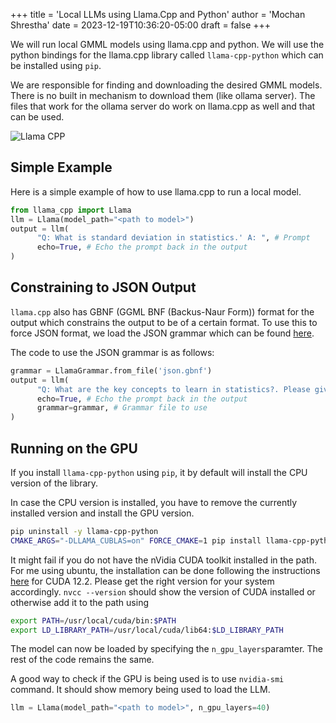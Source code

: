 +++
title = 'Local LLMs using Llama.Cpp and Python'
author = 'Mochan Shrestha'
date = 2023-12-19T10:36:20-05:00
draft = false
+++

We will run local GMML models using llama.cpp and python. We will use the python bindings for the llama.cpp library called `llama-cpp-python` which can be installed using `pip`.

We are responsible for finding and downloading the desired GMML models. There is no built in mechanism to download them (like ollama server). The files that work for the ollama server do work on llama.cpp as well and that can be used.

![Llama CPP](/images/llama-cpp.png)

## Simple Example

Here is a simple example of how to use llama.cpp to run a local model.

```python
from llama_cpp import Llama
llm = Llama(model_path="<path to model>")
output = llm(
      "Q: What is standard deviation in statistics.' A: ", # Prompt
      echo=True, # Echo the prompt back in the output
)
```

## Constraining to JSON Output

`llama.cpp` also has GBNF (GGML BNF (Backus-Naur Form)) format for the output which constrains the output to be of a certain format. To use this to force JSON format, we load the JSON grammar which can be found [here](https://github.com/ggerganov/llama.cpp/blob/master/grammars/json.gbnf). 

The code to use the JSON grammar is as follows:

```python
grammar = LlamaGrammar.from_file('json.gbnf')
output = llm(
      "Q: What are the key concepts to learn in statistics?. Please give a JSON list of the concepts. A: ", # Prompt
      echo=True, # Echo the prompt back in the output
      grammar=grammar, # Grammar file to use
)
```

## Running on the GPU

If you install `llama-cpp-python` using `pip`, it by default will install the CPU version of the library. 

In case the CPU version is installed, you have to remove the currently installed version and install the GPU version. 

```bash
pip uninstall -y llama-cpp-python
CMAKE_ARGS="-DLLAMA_CUBLAS=on" FORCE_CMAKE=1 pip install llama-cpp-python
```

It might fail if you do not have the nVidia CUDA toolkit installed in the path. For me using ubuntu, the installation can be done following the instructions [here](https://developer.nvidia.com/cuda-12-2-0-download-archive) for CUDA 12.2. Please get the right version for your system accordingly. `nvcc --version` should show the version of CUDA installed or otherwise add it to the path using 

```bash
export PATH=/usr/local/cuda/bin:$PATH 
export LD_LIBRARY_PATH=/usr/local/cuda/lib64:$LD_LIBRARY_PATH
```

The model can now be loaded by specifying the `n_gpu_layers`paramter. The rest of the code remains the same.

A good way to check if the GPU is being used is to use `nvidia-smi` command. It should show memory being used to load the LLM.

```python
llm = Llama(model_path="<path to model>", n_gpu_layers=40)
```